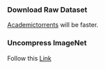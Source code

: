 ### Download Raw Dataset
[Academictorrents](http://academictorrents.com/collection/imagenet-2012) will be faster.

### Uncompress ImageNet
Follow this [Link](https://github.com/arundasan91/Deep-Learning-with-Caffe/blob/master/Imagenet/How-to-properly-set-up-Imagenet-Dataset.md)
